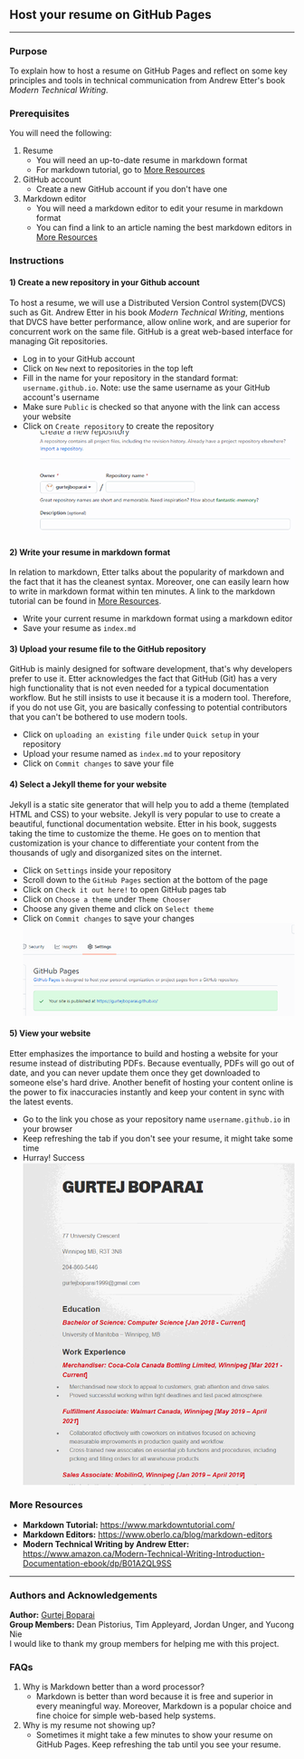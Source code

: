 ## Host your resume on GitHub Pages
------------
### Purpose
To explain how to host a resume on GitHub Pages and reflect on some key principles and tools in technical communication from Andrew Etter's book _Modern Technical Writing_.

### Prerequisites
You will need the following:
1) Resume
   - You will need an up-to-date resume in markdown format
   - For markdown tutorial, go to [More Resources](#more-resources)
2) GitHub account
   - Create a new GitHub account if you don't have one
3) Markdown editor
   - You will need a markdown editor to edit your resume in markdown format
   - You can find a link to an article naming the best markdown editors in [More Resources](#more-resources)
  
### Instructions
#### 1) Create a new repository in your Github account
To host a resume, we will use a Distributed Version Control system(DVCS) such as Git. Andrew Etter in his book _Modern Technical Writing_, mentions that DVCS have better performance, allow online work, and are superior for concurrent work on the same file. GitHub is a great web-based interface for managing Git repositories. 
- Log in to your GitHub account
- Click on `New` next to repositories in the top left
- Fill in the name for your repository in the standard format: `username.github.io`. Note: use the same username as your GitHub account's username
- Make sure `Public` is checked so that anyone with the link can access your website
- Click on `Create repository` to create the repository
![NewRepository](newRepository.gif)  

#### 2) Write your resume in markdown format
In relation to markdown, Etter talks about the popularity of markdown and the fact that it has the cleanest syntax. Moreover, one can easily learn how to write in markdown format within ten minutes. A link to the markdown tutorial can be found in [More Resources](#more-resources).
- Write your current resume in markdown format using a markdown editor
- Save your resume as `index.md`
#### 3) Upload your resume file to the GitHub repository
GitHub is mainly designed for software development, that's why developers prefer to use it. Etter acknowledges the fact that GitHub (Git) has a very high functionality that is not even needed for a typical documentation workflow. But he still insists to use it because it is a modern tool. Therefore, if you do not use Git, you are basically confessing to potential contributors that you can't be bothered to use modern tools. 
- Click on `uploading an existing file` under `Quick setup` in your repository
- Upload your resume named as `index.md` to your repository
- Click on `Commit changes` to save your file
#### 4) Select a Jekyll theme for your website
Jekyll is a static site generator that will help you to add a theme (templated HTML and CSS) to your website. Jekyll is very popular to use to create a beautiful, functional documentation website. Etter in his book, suggests taking the time to customize the theme. He goes on to mention that customization is your chance to differentiate your content from the thousands of ugly and disorganized sites on the internet. 
- Click on `Settings` inside your repository
- Scroll down to the `GitHub Pages` section at the bottom of the page
- Click on `Check it out here!` to open GitHub pages tab
- Click on `Choose a theme` under `Theme Chooser`
- Choose any given theme and click on `Select theme`  
- Click on `Commit changes` to save your changes
![ChangeTheme](changeTheme.gif)

#### 5) View your website
Etter emphasizes the importance to build and hosting a website for your resume instead of distributing PDFs. Because eventually, PDFs will go out of date, and you can never update them once they get downloaded to someone else's hard drive. Another benefit of hosting your content online is the power to fix inaccuracies instantly and keep your content in sync with the latest events.
- Go to the link you chose as your repository name `username.github.io` in your browser
- Keep refreshing the tab if you don't see your resume, it might take some time
- Hurray! Success
![MySite](mySite.gif)

### More Resources

- **Markdown Tutorial:** https://www.markdowntutorial.com/  
- **Markdown Editors:** https://www.oberlo.ca/blog/markdown-editors  
- **Modern Technical Writing by Andrew Etter:** https://www.amazon.ca/Modern-Technical-Writing-Introduction-Documentation-ebook/dp/B01A2QL9SS 
----------
### Authors and Acknowledgements
**Author:** [Gurtej Boparai](https://github.com/gurtejboparai)  
**Group Members:** Dean Pistorius, Tim Appleyard, Jordan Unger, and Yucong Nie  
I would like to thank my group members for helping me with this project.

### FAQs
1) Why is Markdown better than a word processor?
   - Markdown is better than word because it is free and superior in every meaningful way. Moreover, Markdown is a popular choice and fine choice for simple web-based help systems.
2) Why is my resume not showing up?
   - Sometimes it might take a few minutes to show your resume on GitHub Pages. Keep refreshing the tab until you see your resume. 
   






